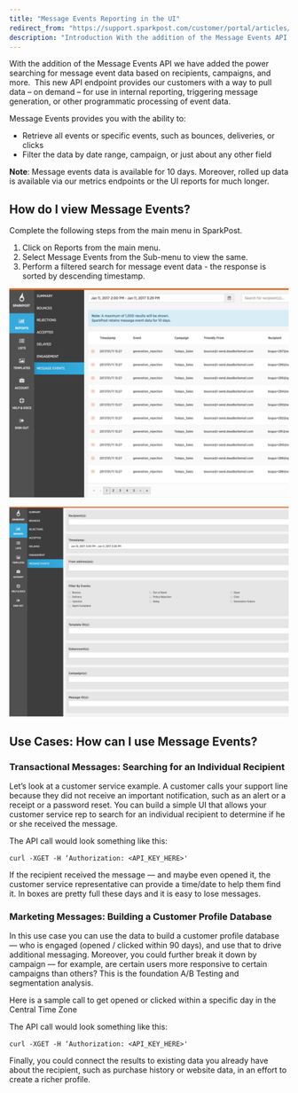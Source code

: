 ```yaml
---
title: "Message Events Reporting in the UI"
redirect_from: "https://support.sparkpost.com/customer/portal/articles/2240051-message-events-reporting-in-the-ui"
description: "Introduction With the addition of the Message Events API we have added the power searching for message event data based on recipients campaigns and more This new API endpoint provides our customers with a way to pull data on demand for use in internal reporting triggering message generation or other..."
---
```


With the addition of the Message Events API we have added the power searching for message event data based on recipients, campaigns, and more.  This new API endpoint provides our customers with a way to pull data – on demand – for use in internal reporting, triggering message generation, or other programmatic processing of event data. 

Message Events provides you with the ability to:

* Retrieve all events or specific events, such as bounces, deliveries, or clicks
* Filter the data by date range, campaign, or just about any other field

**Note**: Message events data is available for 10 days. Moreover, rolled up data is available via our metrics endpoints or the UI reports for much longer.

## How do I view Message Events?

Complete the following steps from the main menu in SparkPost.

1.  Click on Reports from the main menu.
1.  Select Message Events from the Sub-menu to view the same.
1.  Perform a filtered search for message event data - the response is sorted by descending timestamp.

![](media/message-events/message_events_original.jpg)

![](media/message-events/filters_original.jpg)

## Use Cases: How can I use Message Events?

### Transactional Messages: Searching for an Individual Recipient

Let’s look at a customer service example. A customer calls your support line because they did not receive an important notification, such as an alert or a receipt or a password reset. You can build a simple UI that allows your customer service rep to search for an individual recipient to determine if he or she received the message.

The API call would look something like this:

```
curl -XGET -H ‘Authorization: <API_KEY_HERE>'
```

If the recipient received the message — and maybe even opened it, the customer service representative can provide a time/date to help them find it. In boxes are pretty full these days and it is easy to lose messages.

### Marketing Messages: Building a Customer Profile Database

In this use case you can use the data to build a customer profile database — who is engaged (opened / clicked within 90 days), and use that to drive additional messaging. Moreover, you could further break it down by campaign — for example, are certain users more responsive to certain campaigns than others? This is the foundation A/B Testing and segmentation analysis.

Here is a sample call to get opened or clicked within a specific day in the Central Time Zone

The API call would look something like this:

```
curl -XGET -H ‘Authorization: <API_KEY_HERE>'
```

Finally, you could connect the results to existing data you already have about the recipient, such as purchase history or website data, in an effort to create a richer profile.
